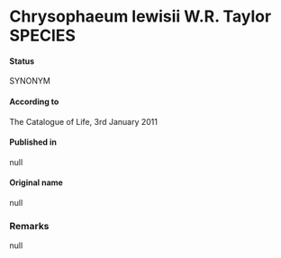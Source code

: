 Chrysophaeum lewisii W.R. Taylor SPECIES
=======

#### Status
SYNONYM

#### According to
The Catalogue of Life, 3rd January 2011

#### Published in
null

#### Original name
null

### Remarks
null